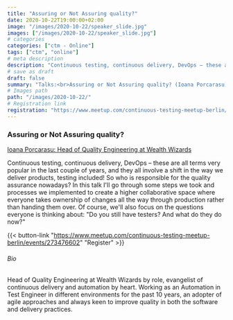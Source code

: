 ```yaml
---
title: "Assuring or Not Assuring quality?"
date: 2020-10-22T19:00:00+02:00
image: "/images/2020-10-22/speaker_slide.jpg"
images: ["/images/2020-10-22/speaker_slide.jpg"]
# categories
categories: ["ctm - Online"]
tags: ["ctm", "online"]
# meta description
description: "Continuous testing, continuous delivery, DevOps – these are all terms very popular in the last couple of years, and they all involve a shift in the way we deliver products, testing included! So who is responsible for the quality assurance nowadays?"
# save as draft
draft: false
summary: "Talks:<br>Assuring or Not Assuring quality? (Ioana Porcarasu)"
# Images path
path: "/images/2020-10-22/"
# Registration link
registration: "https://www.meetup.com/continuous-testing-meetup-berlin/events/273476602"
---
```


### Assuring or Not Assuring quality?
[Ioana Porcarasu: Head of Quality Engineering at Wealth Wizards](https://www.linkedin.com/in/ioanafinaru/)

Continuous testing, continuous delivery, DevOps – these are all terms very popular in the last couple of years, and they all involve a shift in the way we deliver products, testing included! So who is responsible for the quality assurance nowadays?
In this talk I'll go through some steps we took and processes we implemented to create a higher collaborative space where everyone takes ownership of changes all the way through production rather than handing them over.
Of course, we'll also focus on the questions everyone is thinking about: "Do you still have testers? And what do they do now?"


{{< button-link "https://www.meetup.com/continuous-testing-meetup-berlin/events/273476602" "Register" >}}

###### Bio
Head of Quality Engineering at Wealth Wizards by role, evangelist of continuous delivery and automation by heart. Working as an Automation in Test Engineer in different environments for the past 10 years, an adopter of agile approaches and always keen to improve quality in both the software and delivery practices.
